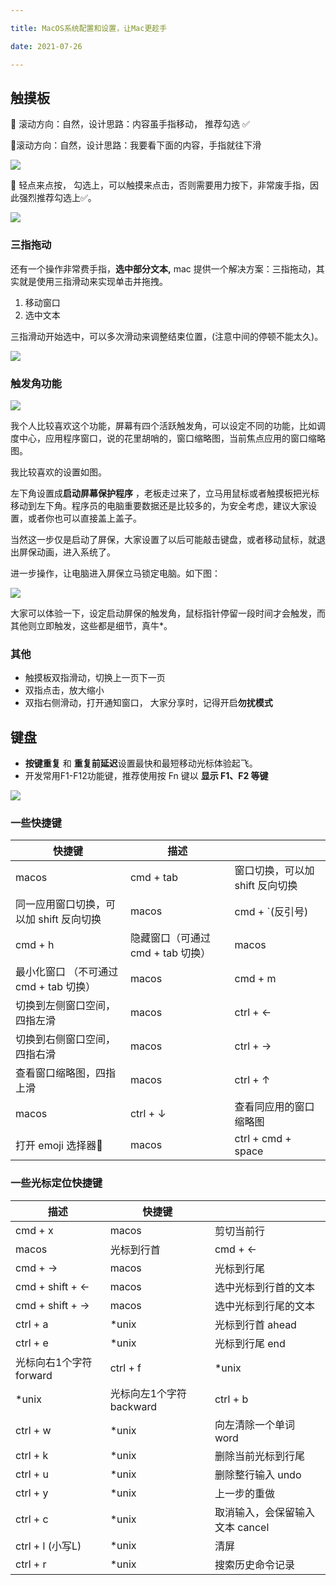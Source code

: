 ```yaml
---

title: MacOS系统配置和设置，让Mac更趁手

date: 2021-07-26

---
```


## 触摸板

🔵 滚动方向：自然，设计思路：内容虽手指移动， 推荐勾选 ✅

🔘滚动方向：自然，设计思路：我要看下面的内容，手指就往下滑

![](/images/image-20210130-164630-05b9e012-d79b-4b5e-91a4-ae5f8693a548.png)

🔵 轻点来点按， 勾选上，可以触摸来点击，否则需要用力按下，非常废手指，因此强烈推荐勾选上✅。

![](/images/image-20210130-165853-2a8d5a07-282b-47d9-a665-c963fc1eb6f4.png)

### 三指拖动

还有一个操作非常费手指，**选中部分文本,** mac 提供一个解决方案：三指拖动，其实就是使用三指滑动来实现单击并拖拽。

1. 移动窗口
2. 选中文本

三指滑动开始选中，可以多次滑动来调整结束位置，(注意中间的停顿不能太久)。

![](/images/image-20210201-155841-e662cf67-edd3-41c5-b9e0-ad98b60bc443.png)

### 触发角功能

![](/images/image-20210201-160649-ae830cb7-3292-4ee4-b724-6da9806ddaea.png)

我个人比较喜欢这个功能，屏幕有四个活跃触发角，可以设定不同的功能，比如调度中心，应用程序窗口，说的花里胡哨的，窗口缩略图，当前焦点应用的窗口缩略图。

我比较喜欢的设置如图。

左下角设置成**启动屏幕保护程序** ，老板走过来了，立马用鼠标或者触摸板把光标移动到左下角。程序员的电脑重要数据还是比较多的，为安全考虑，建议大家设置，或者你也可以直接盖上盖子。

当然这一步仅是启动了屏保，大家设置了以后可能敲击键盘，或者移动鼠标，就退出屏保动画，进入系统了。

进一步操作，让电脑进入屏保立马锁定电脑。如下图：

![](/images/image-20210201-161741-168bc3bd-6626-484c-8658-b1b9bcfa55d3.png)

大家可以体验一下，设定启动屏保的触发角，鼠标指针停留一段时间才会触发，而其他则立即触发，这些都是细节，真牛*。

### 其他

- 触摸板双指滑动，切换上一页下一页
- 双指点击，放大缩小
- 双指右侧滑动，打开通知窗口， 大家分享时，记得开启**勿扰模式**

## 键盘

- **按键重复** 和 **重复前延迟**设置最快和最短移动光标体验起飞。
- 开发常用F1-F12功能键，推荐使用按 Fn 键以 **显示 F1、F2 等键**

![](/images/image-20210130-170424-283a15c3-6ba5-4a31-b639-15e15ea7098e.png)

### 一些快捷键

|快捷键|描述||
|----|----|----|
|macos|cmd + tab|窗口切换，可以加 shift 反向切换|
|同一应用窗口切换，可以加 shift 反向切换|macos|cmd + `(反引号)|
|cmd + h|隐藏窗口（可通过 cmd + tab 切换）|macos|
|最小化窗口 （不可通过 cmd + tab 切换）|macos|cmd + m|
|切换到左侧窗口空间，四指左滑|macos|ctrl + ←|
|切换到右侧窗口空间， 四指右滑|macos|ctrl + →|
|查看窗口缩略图，四指上滑|macos|ctrl + ↑|
|macos|ctrl + ↓|查看同应用的窗口缩略图|
|打开 emoji 选择器🚀|macos|ctrl + cmd + space|

### 一些光标定位快捷键

|描述|快捷键||
|----|----|----|
|cmd + x|macos|剪切当前行|
|macos|光标到行首|cmd + ←|
|cmd + →|macos|光标到行尾|
|cmd + shift + ←|macos|选中光标到行首的文本|
|cmd + shift + →|macos|选中光标到行尾的文本|
|ctrl + a|*unix|光标到行首 ahead|
|ctrl + e|*unix|光标到行尾 end|
|光标向右1个字符 forward|ctrl + f|*unix|
|*unix|光标向左1个字符 backward|ctrl + b|
|ctrl + w|*unix|向左清除一个单词 word|
|ctrl + k|*unix|删除当前光标到行尾|
|ctrl + u|*unix|删除整行输入 undo|
|ctrl + y|*unix|上一步的重做|
|ctrl + c|*unix|取消输入，会保留输入文本 cancel|
|ctrl + l (小写L)|*unix|清屏|
|ctrl + r|*unix|搜索历史命令记录|